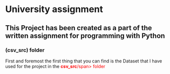 # University assignment 

## This Project has been created as a part of the written assignment for programming with Python 

### (csv_src) folder
First and foremost the first thing that you can find is the Dataset that I have used for the project in the <span style="color:red">**csv_src**/span> folder

